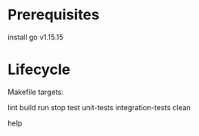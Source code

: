 # Prerequisites

install go v1.15.15

# Lifecycle

Makefile targets:

lint
build
run
stop
test
unit-tests
integration-tests
clean

help
